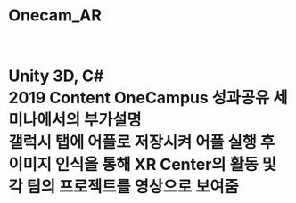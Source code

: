 # Onecam_AR

</br><h1> Unity 3D, C#
</br> 2019 Content OneCampus 성과공유 세미나에서의 부가설명
</br> 갤럭시 탭에 어플로 저장시켜 어플 실행 후 이미지 인식을 통해 XR Center의 활동 및 각 팀의 프로젝트를 영상으로 보여줌
